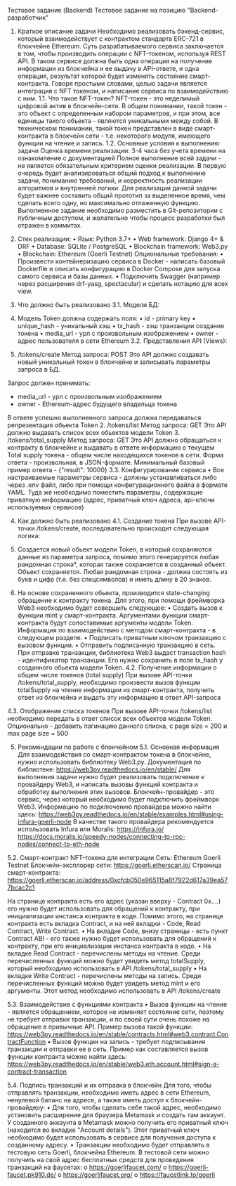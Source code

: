 Тестовое задание (Backend)
Тестовое задание на позицию "Backend-разработчик"
1. Краткое описание задачи
Необходимо реализовать бэкенд-сервис, который взаимодействует с контрактом стандарта ERC-721 в блокчейне Ethereum.
Суть разрабатываемого сервиса заключается в том, чтобы производить операции с NFT-токеном, используя REST API. В таком сервисе должна быть одна операция на получение информации из блокчейна и ее выдачу в API-ответе, и одна операция, результат которой будет изменять состояние смарт-контракта.
Говоря простыми словами, целью задачи является интеграция с NFT токеном, и написание сервиса по взаимодействию с ним.
1.1. Что такое NFT-токен?
NFT-токен - это неделимый цифровой актив в блокчейн-сети. В общем понимании, такой токен - это объект с определенным набором параметров, и при этом, все единицы такого обьекта - являются уникальными между собой.
В техническом понимании, такой токен представлен в виде смарт-контракта в блокчейн сети - т.е. некоторого модуля, имеющего функции на чтение и запись.
1.2. Основные условия к выполнению задачи
Оценка времени реализации: 3-4 часа без учета времени на ознакомление с документацией
Полное выполнение всей задачи - не является обязательным критерием оценки реализации. В первую очередь будет анализироваться общий подход к выполнению задачи, пониманию требований, и корректность реализации алгоритмов и внутренней логики. 
Для реализации данной задачи будет важнее составить общий прототип за выделенное время, чем сделать всего одну, но максимально отлаженную функцию.
Выполненное задание необходимо разместить в Git-репозитории с публичным доступом, и желательно чтобы процесс разработки был отражен в коммитах.
 
2. Стек реализации:
•	Язык: Python 3.7+
•	Web framework: Django 4+ & DRF
•	Database: SQLite / PostgreSQL
•	Blockchain framework: Web3.py
•	Blockchain: Ethereum (Goerli Testnet)
Опциональные требования:
•	Произвести контейнеризацию сервиса в Docker - написать базовый Dockerfile и описать конфигурацию в Docker Compose для запуска самого сервиса и базы данных.
•	Подключить Swagger (например через расширения drf-yasg, spectacular) и сделать нотацию для всех view.
 
3. Что должно быть реализовано
3.1. Модели БД:
1.	Модель Token должна содержать поля:
•	id - primary key
•	unique_hash - уникальный хэш
•	tx_hash - хэш транзакции создания токена
•	media_url - урл с произвольным изображением
•	owner - адрес пользователя в сети Ethereum
3.2. Представления API (Views):
1.	/tokens/create 
Метод запроса: POST
Это API должно создавать новый уникальный токен в блокчейне и записывать параметры запроса в БД.

Запрос должен принимать:
- media_url - урл с произвольным изображением
- owner - Ethereum-адрес будущего владельца токена

В ответе успешно выполненного запроса должна передаваться репрезентация обьекта Token
2.	/tokens/list
Метод запроса: GET
Это API должно выдавать список всех обьектов модели Token
3.	/tokens/total_supply
Метод запроса: GET
Это API должно обращаться к контракту в блокчейне и выдавать в ответе информацию о текущем Total supply токена - общем числе находящихся токенов в сети. Форма ответа - произвольная, в JSON-формате. Минимальный базовый пример ответа - {"result": 10000}
3.3. Конфигурирование сервиса
•	Все настраиваемые параметры сервиса - должны устанавливаться либо через .env файл, либо при помощи конфигурационного файла в формате YAML. Туда же необходимо поместить параметры, содержащие приватную информацию (адрес, приватный ключ адреса, api-ключи используемых сервисов)
 
4. Как должно быть реализовано
4.1. Создание токена
При вызове API-точки /tokens/create, последовательно происходит следующая логика:

1. Создается новый обьект модели Token, в который сохраняются данные из параметра запроса, помимо этого генерируется любая рандомная строка*, которая также сохраняется в созданный обьект. Объект сохраняется.
Любая рандомная строка - должна состоять из букв и цифр (т.е. без спецсимволов) и иметь длину в 20 знаков.

2. На основе сохраненного обьекта, производится state-changing обращение к контракту токена.
Для этого, при помощи фреймворка Web3 необходимо будет совершить следующее:
•	Создать вызов к функции mint у смарт-контракта. Аргументами функции смарт-контракта будут сопоставимые аргументы модели Token. Информация по взаимодействию с методом смарт-контракта - в следующем разделе.
•	Подписать приватным ключом транзакцию с вызовом функции.
•	Отправить подписанную транзакцию в сеть. При отправке транзакции, библиотека Web3 выдаст transaction hash - идентификатор транзакции. Его нужно сохранить в поле tx_hash у созданного обьекта модели Token.
4.2. Получение информации о общем числе токенов (total supply)
При вызове API-точки /tokens/total_supply, необходимо произвести вызов функции totalSupply на чтение информации из смарт-контракта, получить ответ из блокчейна и выдать эту информацию в ответ API-запроса

4.3. Отображение списка токенов
При вызове API-точки /tokens/list необходимо передать в ответ список всех объектов модели Token. Опционально - добавить пагинацию данного списка, с page size = 200 и max page size = 500
 
5. Рекомендации по работе с блокчейном
5.1. Основная информация
Для взаимодействия со смарт-контрактом токена в блокчейне, нужно использовать библиотеку Web3.py. Документация по библиотеке: https://web3py.readthedocs.io/en/stable/ 
Для выполнения задачи нужно будет реализовать подключение к провайдеру Web3, и написать вызовы функций контракта и обработку выполнения этих вызовов.
Блокчейн-провайдер - это сервис, через который необходимо будет подключить фреймворк Web3.
Информацию по подключению провайдера можно найти здесь:
https://web3py.readthedocs.io/en/stable/examples.html#using-infura-goerli-node 
В качестве такого провайдера рекомендуется использовать Infura или Moralis:
https://infura.io/ 
https://docs.moralis.io/speedy-nodes/connecting-to-rpc-nodes/connect-to-eth-node

5.2. Смарт-контракт NFT-токена для интеграции
Cеть: Ethereum Goerli Testnet
Блокчейн-эксплорер сети: https://goerli.etherscan.io/
Страница смарт-контракта: https://goerli.etherscan.io/address/0xcfcb050e965115a8f7922d617a39ea577bcac2c1

На странице контракта есть его адрес (указан вверху - Contract 0x....) его нужно будет использовать для обращений к контракту, при инициализации инстанса контракта в коде.
Помимо этого, на странице контракта есть вкладка Contract, и на ней вкладки - Code, Read Contract, Write Contract.
•	На вкладке Code, внизу страницы - есть пункт Contract ABI - его также нужно будет использовать для обращений к контракту, при его инициализации инстанса контракта в коде.
•	На вкладке Read Contract - перечислены методы на чтение. Среди перечисленных функций можно будет увидеть метод totalSupply, который необходимо использовать в API /tokens/total_supply
•	На вкладке Write Contract - перечислены методы на запись. Среди перечисленных функций можно будет увидеть метод mint и его аргументы. Этот метод необходимо использовать в API /tokens/create

5.3. Взаимодействие с функциями контракта
•	Вызов функции на чтение - является обращением, которое не изменяет состояние сети, поэтому не требует отправки транзакции, и по своей сути очень похоже на обращение в привычные API. Пример вызова такой функции:
https://web3py.readthedocs.io/en/stable/contracts.html#web3.contract.ContractFunction
•	Вызов функции на запись - требует подписывания транзакции и отправки ее в сеть. Пример как составляется вызов функции контракта можно найти здесь:
https://web3py.readthedocs.io/en/stable/web3.eth.account.html#sign-a-contract-transaction

5.4. Подпись транзакций и их отправка в блокчейн
Для того, чтобы отправлять транзакции, необходимо иметь адрес в сети Ethereum, ненулевой баланс на адресе, а также иметь доступ к блокчейн-провайдеру:
•	Для того, чтобы сделать себе такой адрес, необходимо установить расширение для браузера Metamask и создать там аккаунт. У созданного аккаунта в Metamask можно получить его приватный ключ (находится во вкладке "Account details"). Этот приватный ключ необходимо будет использовать в сервисе для получения доступа к созданному адресу.
•	Транзакции необходимо будет отправлять в тестовую сеть Goerli, блокчейна Ethereum. В тестовой сети можно получить на свой адрес бесплатных средств для проведения транзакций на фаусетах:
o	https://goerlifaucet.com/
o	https://goerli-faucet.pk910.de/
o	https://goerlifaucet.org/
o	https://faucetlink.to/goerli
